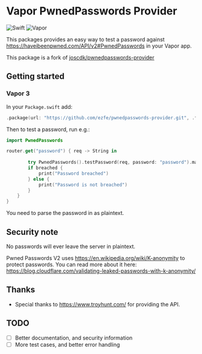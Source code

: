 # Vapor PwnedPasswords Provider

![Swift](http://img.shields.io/badge/swift-4.2-brightgreen.svg)
![Vapor](http://img.shields.io/badge/vapor-3.0-brightgreen.svg)

This packages provides an easy way to test a password against https://haveibeenpwned.com/API/v2#PwnedPasswords in your Vapor app.

This package is a fork of [joscdk/pwnedpasswords-provider](https://github.com/joscdk/pwnedpasswords-provider)

## Getting started

### Vapor 3

In your `Package.swift` add:

```swift
.package(url: "https://github.com/ezfe/pwnedpasswords-provider.git", .from: 2.0.0-beta)
```

Then to test a password, run e.g.:

```swift
import PwnedPasswords

router.get("password") { req -> String in
        
        try PwnedPasswords().testPassword(req, password: "password").map { breached in
		if breached {
			print("Password breached")
		} else {
			print("Password is not breached")
		}
	}
}
```

You need to parse the password in as plaintext.

## Security note

No passwords will ever leave the server in plaintext.

Pwned Passwords V2 uses https://en.wikipedia.org/wiki/K-anonymity to protect passwords. You can read more about it here: https://blog.cloudflare.com/validating-leaked-passwords-with-k-anonymity/

## Thanks

- Special thanks to https://www.troyhunt.com/ for providing the API.

## TODO

- [ ] Better documentation, and security information
- [ ] More test cases, and better error handling
